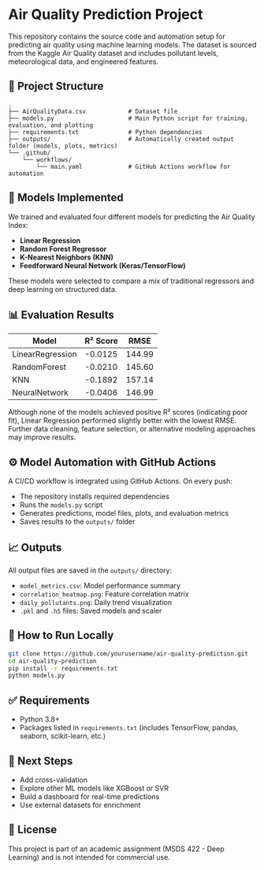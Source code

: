 # Air Quality Prediction Project

This repository contains the source code and automation setup for predicting air quality using machine learning models. The dataset is sourced from the Kaggle Air Quality dataset and includes pollutant levels, meteorological data, and engineered features.

## 📁 Project Structure

```
.
├── AirQualityData.csv            # Dataset file
├── models.py                     # Main Python script for training, evaluation, and plotting
├── requirements.txt              # Python dependencies
├── outputs/                      # Automatically created output folder (models, plots, metrics)
└── .github/
    └── workflows/
        └── main.yaml             # GitHub Actions workflow for automation
```

## 🧠 Models Implemented

We trained and evaluated four different models for predicting the Air Quality Index:

- **Linear Regression**
- **Random Forest Regressor**
- **K-Nearest Neighbors (KNN)**
- **Feedforward Neural Network (Keras/TensorFlow)**

These models were selected to compare a mix of traditional regressors and deep learning on structured data.

## 📊 Evaluation Results

| Model           | R² Score      | RMSE         |
|----------------|---------------|--------------|
| LinearRegression | -0.0125       | 144.99       |
| RandomForest     | -0.0210       | 145.60       |
| KNN              | -0.1892       | 157.14       |
| NeuralNetwork    | -0.0406       | 146.99       |

Although none of the models achieved positive R² scores (indicating poor fit), Linear Regression performed slightly better with the lowest RMSE. Further data cleaning, feature selection, or alternative modeling approaches may improve results.

## ⚙️ Model Automation with GitHub Actions

A CI/CD workflow is integrated using GitHub Actions. On every push:
- The repository installs required dependencies
- Runs the `models.py` script
- Generates predictions, model files, plots, and evaluation metrics
- Saves results to the `outputs/` folder

## 📈 Outputs

All output files are saved in the `outputs/` directory:
- `model_metrics.csv`: Model performance summary
- `correlation_heatmap.png`: Feature correlation matrix
- `daily_pollutants.png`: Daily trend visualization
- `.pkl` and `.h5` files: Saved models and scaler

## 🧪 How to Run Locally

```bash
git clone https://github.com/yourusername/air-quality-prediction.git
cd air-quality-prediction
pip install -r requirements.txt
python models.py
```

## ✅ Requirements

- Python 3.8+
- Packages listed in `requirements.txt` (includes TensorFlow, pandas, seaborn, scikit-learn, etc.)

## 📌 Next Steps

- Add cross-validation
- Explore other ML models like XGBoost or SVR
- Build a dashboard for real-time predictions
- Use external datasets for enrichment

## 📄 License

This project is part of an academic assignment (MSDS 422 - Deep Learning) and is not intended for commercial use.
